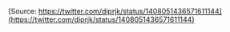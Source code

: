 [Source: https://twitter.com/diprjk/status/1408051436571611144](https://twitter.com/diprjk/status/1408051436571611144)
